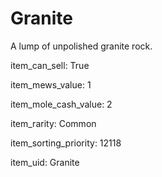 # Granite

A lump of unpolished granite rock.

item_can_sell: True

item_mews_value: 1

item_mole_cash_value: 2

item_rarity: Common

item_sorting_priority: 12118

item_uid: Granite